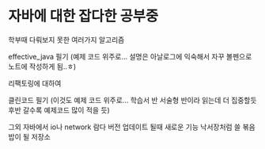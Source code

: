 # 자바에 대한 잡다한 공부중

학부때 다뤄보지 못한 여러가지 알고리즘

effective_java 필기 (예제 코드 위주로... 설명은 아날로그에 익숙해서 자꾸 볼펜으로 노트에 작성하게 됨..ㅎ)

리팩토링에 대하여

클린코드 필기 (이것도 예제 코드 위주로... 학습서 반 서술형 반이라 읽는데 더 집중할듯 후반 갈수록 예제코드 많이 적을 듯)

그외 자바에서 io나 network 람다 버전 업데이트 될때 새로운 기능 낙서장처럼 쓸 볶음밥이 될 저장소

